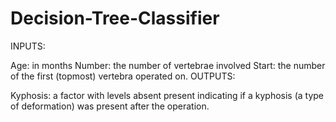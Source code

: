 # Decision-Tree-Classifier
INPUTS:

Age: in months
Number: the number of vertebrae involved
Start: the number of the first (topmost) vertebra operated on.
OUTPUTS:

Kyphosis: a factor with levels absent present indicating if a kyphosis (a type of deformation) was present after the operation.
